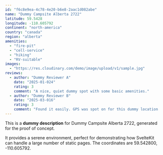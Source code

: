 ```yaml
---
id: "f6c8e9ea-4c78-4e20-b6e8-2aac1d082abe"
name: "Dummy Campsite Alberta 2722"
latitude: 59.5428
longitude: -110.605792
continent: "north-america"
country: "canada"
region: "alberta"
amenities:
  - "fire-pit"
  - "cell-service"
  - "hiking"
  - "RV-suitable"
images:
  - "https://res.cloudinary.com/demo/image/upload/v1/sample.jpg"
reviews:
  - author: "Dummy Reviewer A"
    date: "2025-01-024"
    rating: 3
    comment: "A nice, quiet dummy spot with some basic amenities."
  - author: "Dummy Reviewer B"
    date: "2025-03-016"
    rating: 3
    comment: "Found it easily. GPS was spot on for this dummy location."
---
```


This is a **dummy description** for Dummy Campsite Alberta 2722, generated for the proof of concept.

It provides a serene environment, perfect for demonstrating how SvelteKit can handle a large number of static pages. The coordinates are 59.542800, -110.605792.
